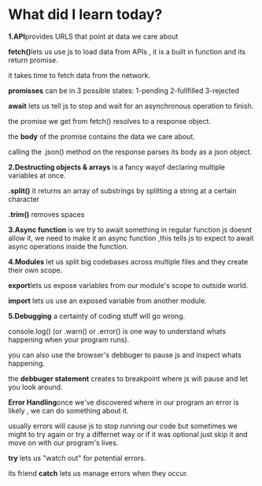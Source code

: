 <h1>What did I learn today?</h1>
<p><strong>1.API</strong>provides URLS that point at data we care about</p>
<p><strong>fetch()</strong>lets us use js to load data from APIs , it is a built in function and its return promise.</p>
<p>it takes time to fetch data from the network.</p>
<p><strong>promisses</strong> can be in 3 possible states: 1-pending 2-fullfilled 3-rejected</p>
<p><strong>await</strong> lets us tell js to stop and wait for an asynchronous operation to finish.</p>
<p>the promise we get from fetch() resolves to a response object.</p>
<p>the <strong>body</strong> of the promise contains the data we care about. </p>
<p>calling the .json() method on the response parses its body as a json object.</p>
<p><strong>2.Destructing objects & arrays</strong> is a fancy wayof declaring multiple variables at once.</p>
<p><strong>.split()</strong> it returns an array of substrings by splitting a string at a certain character</p>
<p><strong>.trim()</strong> removes spaces</p>
<p><strong>3.Async function</strong> is we try to await something in regular function js doesnt allow it, we need to make it an async function ,this tells js to expect to await async operations inside the function.</p>
<p><strong>4.Modules</strong> let us split big codebases across multiple files and they create their own scope.</p>
<p><strong>export</strong>lets us expose variables from our module's scope to outside world.</p>
<p><strong>import</strong> lets us use an exposed variable from another module.</p>
<p><strong>5.Debugging</strong> a certainty of coding stuff will go wrong.</p>
<p>console.log() (or .warn() or .error() is one way to understand whats happening when your program runs).</p>
<p>you can also use the browser's debbuger to pause js and inspect whats happening. </p>
<p>the <strong>debbuger statement</strong> creates to breakpoint where js will pause and let you look around.</p>
<p><strong>Error Handling</strong>once we've discovered where in our program an error is likely , we can do something about it.</p>
<p>usually errors will cause js to stop running our code but sometimes we might to try again or try a differnet way or if it was optional just skip it and move on with our program's lives.</p>
<p><strong>try</strong> lets us "watch out" for potential errors.</p>
<p>its friend <strong>catch</strong> lets us manage errors when they occur.</p>



